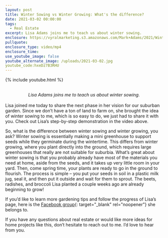 ```yaml
---
layout: post
title: Winter Sowing vs Winter Growing: What's the difference?
date: 2021-03-02 00:00:00
tags:
  - Real Estate
excerpt: Lisa Adams joins me to teach us about winter sowing.
enclosure: https://vyralmarketing.s3.amazonaws.com/Mark+Adams/2021/Winter+Sowing+vs+Winter+Growing+What's+the+difference.mp4
pullquote:
enclosure_type: video/mp4
enclosure_time:
use_youtube_image: false
youtube_alternate_image: /uploads/2021-03-02.jpg
youtube_code:hxeDz7B3RHU
---
```

{% include youtube.html %}

<br>
<center><em>Lisa Adams joins me to teach us about winter sowing.</em></center>
<br>
Lisa joined me today to share the next phase in her vision for our suburban garden. Since we don’t have a ton of land to farm on, she brought the idea of winter sowing to me, which is so easy to do, we just had to share it with you. Check out Lisa’s step-by-step demonstration in the video above.
 

So, what is the difference between winter sowing and winter growing, you ask? Winter sowing is essentially making a mini greenhouse to support seeds while they germinate during the wintertime. This differs from winter growing, where you plant directly into the ground, which requires large greenhouses that really are not suitable for suburbia. What’s great about winter sowing is that you probably already have most of the materials you need at home, aside from the seeds, and it takes up very little room in your yard. Then, come spring time, your plants are ready to go in the ground to flourish. The process is simple – you put your seeds in soil in a plastic milk jug, seal it, and then put it outside and wait for them to sprout. The beets, radishes, and broccoli Lisa planted a couple weeks ago are already beginning to grow!

 

If you’d like to learn more gardening tips and follow the progress of Lisa’s page, here is the [Facebook group](https://www.facebook.com/groups/WinterSowing.VegGardeningWithSheryl/?ref=share){: target="_blank" rel="noopener"} she belongs to.

 

If you have any questions about real estate or would like more ideas for home projects like this, don’t hesitate to reach out to me. I’d love to hear from you.
